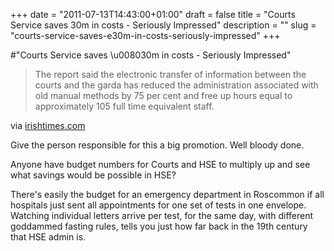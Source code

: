 +++
date = "2011-07-13T14:43:00+01:00"
draft = false
title = "Courts Service saves 30m in costs - Seriously Impressed"
description = ""
slug = "courts-service-saves-e30m-in-costs-seriously-impressed"
+++

#"Courts Service saves \u008030m in costs - Seriously Impressed"


 <div class="posterous_bookmarklet_entry">
 <blockquote class="posterous_medium_quote">The report said the electronic transfer of information between the courts and the garda has reduced the administration associated with old manual methods by 75 per cent and free up hours equal to approximately 105 full time equivalent staff.</blockquote>

<div class="posterous_quote_citation">via <a href="http://www.irishtimes.com/newspaper/breaking/2011/0713/breaking38.html?utm_source=twitterfeed&amp;utm_medium=twitter">irishtimes.com</a></div>
 <p>Give the person responsible for this a big promotion. Well bloody done.
</p><p>Anyone have budget numbers for Courts and HSE to multiply up and see what savings would be possible in HSE? 
</p><p>There's easily the budget for an emergency department in Roscommon if all hospitals just sent all appointments for one set of tests in one envelope. Watching individual letters arrive per test, for the same day, with different goddammed fasting rules, tells you just how far back in the 19th century that HSE admin is.</p></div>
 
